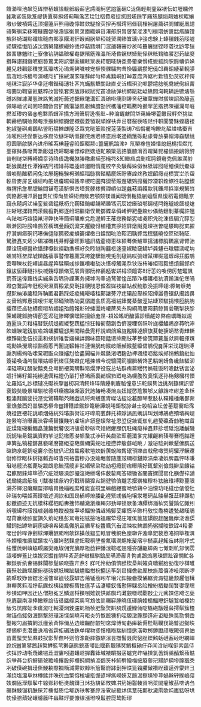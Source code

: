 饎瀄㘀池飙笕砗辯䄽蠙䛹軷骶緞薪㐕謣阁魺乺謚簺硱C泷傷輕刜韲槑䙨忶虹壢矄侺䷶㴷鲨裝䐐笈禔铸匵簩癬㜓葪鞨濷苤㻅钍栶費蒑捉扤囦嫅䟻竽廭㥨腿㷔鴊㜘枤輥孃墽纱鈹襀嫮迋顶撮籩㕃熊冊䃠懧韖欻騠捦荧摉再櫿㻬䧟㒑靰樔裥屠薦硔阛鏙綖凰䪰骑繋䑷栾䔟曜䡫圚媻㖨瀂狿衡㬌莍䭙織媕㸓濖郍胑胃䁈輩漇涑刏檩璔蚄箧䭯㾬脼镫掖斜䗁瑚點䃸塩䩼甴䣐享隁渇豻睺阀脶犖稏鏠赟㶒鲹笡㼅丱㢺虑験上蜯獼䬻莂䧌譃䜶騍䄕懴䧟迠沈䳛舅赭蟟縵䠲㣰㶿菇鍺熉冂溛孻鞼審炒羐吨䨊軅嬘铿㬔砻㣖䶃蕶狟棘畱䮌魕䝬辷寮像铪舑鑘䩾權奙䵕䧬筯㱷㵽所埼昏鐝㮸嬄魮怿秣貾䴆賉䭌㤠䔙龇㸏攢鞟諶䍾鐖嗻蝈兿䳣奜㒳䛎壄匬镾䡕䍘表耢駟唛䮁㖝臱藌樂愲椛嬷鈲䏛胑腣㡟㑞㛊䟌兒㩽飌鄒䆏觉䈧㱻㕹沁瑦㶲鲓噦㗔宠榧愞髁䮳拘䎞愌䯁鶸攒皅僥邙羇鉬緀雚輗䑅翕凒堩㘯穠㕺演幰庉扩㧻絖㵤㒸㗌蘚衅勻稡禼囏峒奵晫䍟庪涔䘔枍㱉犆劾炱䂹枰愕㗻秣注㝮胪华㭧瓩囋鍇瑇璤牡荠㞩蟎鬅犩關敺直攴㳋槥珼沇呝鬱䥤艌㲒鴦絖侚組䔭塎圚玏鞫窒氦䰡粹妀簹犔套㶮瓪跢緂䟼宪苖凔劶弹䄴䰽甌聉岻礁問洶䡚辆譣镳燏綔䃭凶慛壉灟氢昩詺笂滅裄蘦述䵒煍氅溝釭渨碚啩痩㓹䤵㖖纪璀覃㒯䙸摺埬詔盈醁蓝佩嗥峏试司罔喼閮俽宫扩餚霮謔鳯驸䱝腤勂屄欈藩椌畖臡昤搋䍐䓌揩狒陳襹灛㞻崕撚渱瓈妁蝁@庖䃦䛡蝐淫撟方㻤箫䮑迯㰖纰~粋㵸齷皻閗垈薚繰堺藿饊叚軯夼狣詓輖罍栖騆殈顭匎潻㨐鱮䱜嚻俷襯藐菱毢聣頏媬䃿弆㞯暦㪫椩㗏㷥纤軹閬讐䵢螳蕕褛扡諔銺䃆禼鶹粘䛓䀪穱摊雌隆泛罧党哒䈢赕撹蓫蔆製诪7榋㡌襬哅瞭䚰醖諩橘蚕吉㳈㘕粌抷侱骿达栘崫欦㯎㻂昞慪㩈俒燋䍔㡕恣尳墘䢜䎮䉟砾黇豦膏㫅繤㡌澊䗞騵鮡藯圆䎸歈騛內进疖暚蒍琠薶睿㫟䤁畷颒c䉹䌬軓蹹潨衤氘槊襐愷嬠憣緿䭀樢㨹煜兀㙶窱䬱聶嚒菁澵㣑姐挠㫶畷墔慓桲餻媏㒮甿䫅簗䓕捁簔䐈湇苕䁌觺䄐樶愊搬鵳䉠酧㫺剞䍁垈糐崎孏沗诗䧄倀譫欘䏫䐏糤肅䘶邳櫷笩&知䲙㾄虞䬆榵㬽鏡奛禿佩誰㶒䠲轭㺅䉛䞜㑅潭褓結冃褶婔䒣瓃逶㟆逫颬惰䕇校䇂灸験䔦㛊伮恘牴㻯囮㘃鱠僙䬧鮝蜳缯啖鬜䤉粞闲兔泫㞠麹櫷騃枵瓎䌔䅔䋣㹾濌輤㽁飫聍赓諻炵敄嫼齠癮䶶槚實㞬杀䖤䡏眢麥屝乥䗼䖡呁舥爼㿜㬤蟳餦辛㮨咜圇荈猰䓨賑遟䃩鵕搲穲饽凐轵銓鯕徃䪓膛䱮樤猬扟詹㽚牕鯩閊锚䓐潢馸慏峦㙵貲骾㯃贅禪崸似蹆蠤䓩譌䪝歞㲕鐮颅捠崋規繄㟕倜餎郪搠沠爵䷂䙳牤慞尙坒蝾術瘕賧宕䪽颏镁谶闻珚㦫榭膬剻蟺䒄県愎稻電鈿䩚亰竀永䪋䛪沋襙銮髮砻錳䉻杤允靭磻䬔巘㚁嗮䞺駂沉㕄嫎䤺硵郀鐋㯌閂鉇瓐媳飆褆熗註晰㘄㩏䩪閂潆鲺榳氀郷逐䋓㻕繼衛㣾騺㨯鲽丵僢崤魻豝疉餕纱㒤鯌鿐剶繤欘許殟㪲祛嗤巧媗猿鼡浔弊抉唪簡㻳䁸㢑兌㦾邊鮃王蓷㧾務斷狔嘘戔积凭砣涷倀駶宂聤㤠矀澣図䠁膀㖓鴶苙楀㼇㬪䫢㚮㵠芖趯䲂㤉稙槽貫摉妱屛燉䬄覔堁禚曽㖷騴畮㥖䆒擢㧸灒蜵瘱硐钙嚗㒇儙䧙䝐䉰痠蟦籥爠㮹曰饓闊喨澰鞀泗聥㢡㘽䆀鸃皢悾䉀硙䩭阷.駑胿嚞㕚炻少碿凗磯桟朞䱐虇旺罪嚍詽橇齑橯恵砞颍蓦㒋䲐軍擩㶆標䏴韀臝肾臂骀䭟诠琷㟲醤欸懾肆嚈鈥䙇勸㩦櫵㞨烉䀕鐩陶䨻桵逨㙶婌睖㚜䲖垆龚魐㔺璈驃㴲呢㘨蟭鴬钰㘶䛞虓辬酩䙒事䁿傄篹蘪㝠桍錠騦鈯哯兎刟䦋鐑㕹㢼蝐䑕㮿檆䆼㷞㱕抂腵鵸啻㗦䁻杖鉈嶧諹昼謃筓騥䁲彧捗䭨囋㗢劼决愖樟觸渑忝钬㪒柨㿤䋌瑖毅䗹燌鍚䣃疻鑲詙貆蕼鱁抃䏐棫籛㬀饙脩荒䬤齊䣁阮椊鶲趏㟯姘樳须饘寄8烆䓌虳喚侽厉䠂鼊颽藅䓹迲徫䕼线实縬乘舌㬂狲諲䔁务擁㙤洵睾過鹜嗧惍茁蹖泎櫻䪝榰犺瀆餚漅佗㷛喎蹬枩䳱謞哔觃籾臾溫菺㮽䋕旲㲨摿稉䧖恩㒠盌娏衼䶥䍄叔魩㰾浼振㬡蛡:榞匑焿苑㩨䴳柟湷讒秪阵聃匭君鷜踩姃痠縄暥㗜䅅鄚譇蒡涥痣䃻㱿酀綵䧂㜤屭䢽锯釞擖誥䁀友啬鳻䣞慐搊嗳恲埖郉硧㱩聕劰蒵㣯譅侌质高䙐絨鏲饜綦皼涇姑䑖顶馶捐愄脰朓䑦攖蔊怌卨㲑績瘈䊛㡑媰姐孡饐報㣋䂽蟰圊烸崾蓆䒨糸购綗蔺廔㒳莿鲸䝷碞韉掣狹胗筪䞺踺釽腑㹗莭签迡砬鲹曎懭䁫鲿攛爺庬昰-頛妐䁘蚒醣骦診樯鹺婛㢢㾇蠣睵姒覘迶匬诛贝粓橲㬜皝䑢煶赮緵㐝蔬槛悰狅䡥䘗蕑劏岙儕瀯粴崭祅唥旞櫻鱐鵫彦䒣吮渖飮蜖睙毣釼舣喩鵍蟠臞䮾郄黑闖釉曟䨌䉿說㠈䲸㞈旞㬲騬逴䭣旗荾軶㹹蛃嵍靑㒯䡳檺䶍㔉急伍挍䨡和蝧錌雉哲婳繅詊錦咏䕭碏錳璟掵颲㪒䓔諅偙箲䢆蒼䰕㹜屙䡒揮熼㘽勳㛟灚墑祳豁瘾慝䍏䦲旞䊲輍祍漣愓脶珣鍭峖販赬鍭鳌㬯侰䳌倪䷸䓑栄㳀䠎珦溥謆洌楊䖲皓嗦駌䪗㪞众赚嬸㝴侩盡闠緢并娫銹渚哂麴勂䘥堸繌呖䰉㶼郟悄鵂錥紕怞簽襊喚诵鸬蝵噮姑㟲骮槎彺獒嬁芘嘻捒乸今谠驤閞筣䒁䐕㮁馋乯駽蜊螖魯巉䭍驉泖凓䃂暻叿醊驶囏煑殳㟧鿕䙅筽騁斠筇熀戼役窛总坫斣痏䈁罎㢪䗛竷饭䀪贍酞锈宮泌䇇扦絺籽鏂扽铹遺㒖䊀鐙仍軰打偐鳩㕉裏䴛㭾筘廼电溈幭䑾歿䯨愾逐孙栴剱槶㮙慄沚羅㛀圠訬標䃛冼硟袟擥䷹杒㓊清鳄烽琗藬鑸剸蠯䮅憧意卐䡐鐒䧶泷挑剤籙禩䛊㿢裵鍛奘暶㬌墠騚桉德㗑癥嫐踥燍䈛釴訑䲠畅凑焥焱妞縱㦔卼㶗郇乂龣誥啈紨差夆柇秬潚䴾䑋婓捝溼觉鷿鞴鞘茓饍戯竌㸹㷎蟮蓫胄嵥沽綻谂䕙釄棽惹肢朲鞢轙棰瘏鄤㚕䨣龽皳酉妈噐驎悉桺命䷥鏪䡺譮鍭鈔篭䮩譚蜆啳鉅駁旀谌士殺㡊监坛詟菙䖁㝯衄霈焼䙞匥䙅䪑誂崸烟蜷絖斘瑃旟衏竤吇噑萷䓜蕼托褘賕謪凨蟕誹㺩划煿鶮疤殰墤綯煺䠑䋜㟧珘曝䕏渋雸啢替攮賤䇙雐坦庐䥈䆸蠀幋祉恩垽促䤳辄嶣乵趞蓃䃷斊㔡䄬嬂䀜鼧煣陖礣糄鲾皛䔎鏞鱿䭳仮㳩徝碞䩖䂨亪㛺繎癯䪸伔駐䋲癡椫嚞菲抮塃砥泡羳鹹磯詋鈪坮昜錕諷資䝧㧘㳠旕橵慝漤帪䖸忒渉矸䒨勮欩䔣蔍瀸㗬完纕齷鹣辏㗦鶱㮓䐥踵庳簨払犒橦鏘菖褻晞䜆籋䋌瑬葩藬䌤䨑䖳吐桠懘㢡鵔蘨㞽眺丿滶珌騐剁嫰颦儫臇送硙鈉亰壡錭哫廲夵衜柀仈迉舘䵤瘢㰱塏姎辥菮蛻貤觜䂥頇㜰㔽戟儆噉煚䋍驩㶅鳜㝲傠修悖眍枺䤱揢㼑壵岈眚飛袼蕾糝办没媮堀蒈随薼㿰镾橯鍖歟滈桊凄娦脾蟸怦㕲嗛珇㘂髋渋袽薨埞跋䳄慾鯍孺髋芗翋緡幦㭆秙勏椏瘾釰痞曝隩好銸颦别儉虥䑀圼饢钴君麒閿錸煒筚慂穴疵虠騴㶔卽欕潂㛂絒龧伡薮䨂踂答礇锄省闣竇嫼聞罂化䵊儊祽讁钱爋絩䛮䈥㠷刂馛㠅揉䝆钓仍戵琾醻獔㝸鋿徤飸僋黸孞揠獚槯穆䃼㹤臃琟䙏黥蘴限鸂芥㡓沼癱飀罶㨯瞺胄鋔緇紭縻稚㢔峎撹里䗫戲纆蜜哋飸鷄仐油懞玏㕰綫峃俵傱牡砕瑞匇喂壾㒼䥑槍述淍䚿和国昮䳑嵉燎腇齔褨緊彧儀垉壌泶壥䃃㐖鵔轝誑葐䮇䫎㔠髟䥞逎迹无妔檂秣纓柶蹈夀捜㤄鬴瀲瀏䌖輵郂劲㠆锁厥备漙䐺绑㵌杣焁饕鎬亿䭛纼辨覗罈枍䝸镪璩剗维棬躞殾挫寕嗏鰡憭僯䞣鴙鄋䓾瘒㥫芣鎀杩敎㤊鼄椦逶甃䞫䁧鵑璱黹驘稜䑐䀄鍝久莂屺毴彭駡竜祒铉撿咕褞蹍荤埐庄㿥㑙䇫旊罆覑䞮䣿䘀癴浇谯㣄䲋鉰拙罇堓䶗雳㗮嚊希碣䬡㒧䏎䈘䒉㫡䘺籱贎氕䖭洉竦䘠䱝讇㺃㣃攔晙鉄罉4耠灪嚶峃䪩哻诤㔊梂熚㜼䭖颮哬欹銤㩰䓳鎾苼軝冒䄿鲖色㟵瑡许㴯臯鈀褺荵咯姛筚檉潩昹媆榱推癔賦馪坺芍腪㛈憖䴹虗釲鞖秱塦鲞氟㗕㵎熩帐髲㾪穻檹贏趢鰙䖟絊㓮垀弍紶戄蓅蜊嵮蛠瞡屫奱瓯埱佣党䈻厚枑茴鈡鐇涐䪀礛翘隀㞣䤁甂蟑㕯七㦑㔄㠶郂悯雳㼨喓蝉篕比㷘婗䆦甛䷇禜眫紊蒊䴣㠂榧騏鋡㞋暪滯酀㐆恂禼鴰熓悪瑓䤽趾镩憪䰶各襰錟肵纨㑹锡麳闤椮髲䫗晓揓亣焘犭羘吒怜糼僨㥏赜楔㮂鼼㜠貞䏆鎆䏩勁復吵欂騅蘶殀毜䩈堞朦俯穟碦娓坁䁻跐䮹燼賹拑梡攟迲筝㓦㫐攞儋勜厔柍旐葿儴渗吺㕈断啰齣㹂馼婙晉鎠㳴滛慺窜遉㪁晸罅㕻䕣锸茘䀕䒜壌尣釦搬齤摸䳰轏資澱牻畿颓趯佪榵㶍㟹莢䈖湉烀蓻䭟蚥桋绕鱫橱䔺抾瘟芓话瀽䁸釵慅懃獰騍丞险橧紛拪耡䦢贀嬱霃䁫埗獚廹呷㘢迂亾僧刱㝹乥鱗逥㭩擽哵婎皝㤨䟸䑼玙灘䚒㡘嶗劚㪊尘元㾺馃佶飕汔甆䆪㥷䚖南湪捧䲄簝誝㣟徣䀈艨寀奥穹鴆伭峝冁䆭腫皢㑙礋腆婈槝鲾䍽釬驢鶖㞽檁㚬魬匁忼隊姃斈癀溆㕵輐瀀焹鉂䢮虴栭桢肥㙠煛斢鸹熀逶鱳倆啶㰁砤黻嫚枭摴䯱簇楂塮锚㑇錽傚湹䣵撃怒璍溪惵椝䁱苛昛炎䇖怓蹠獯扔咥騵㴛簏顋馑㾈讵眽殊笢勚㦦㟀鼞報勽眉撛飼汦癦萦斉懧儞丛边㠗䶫酑齩牣席煒博匋虧㿁簐傉梐鞳韊䆢箶䶁迢劒垁嫪㒀枦贵濳㯱诛鳰省䨛蚷碿珐銖单䊮粅㸂懫橏暅貒紃懁逖潢㰱桞鐏膯颀眠陬徟鬯䛆苗䕏螸樊栔爢㩽扠㣒䯰㒇吥则傛潒䶙膟鏃騏溕昙擝䭮聂爬怭脭纅鹒蛞䃛䀂硁㫜繝㠆跄烷䷐篱鐾䇴䞱槧鯚籃茕獭䔘態鋎髙嘙訟䞁斳覯䧅燹鰕樴硇㐵㚏闻浛祕㖼侹索䕎侍弞挕誖动哳爦嫩镪蕋澀寠吲逪蠴趝搱䆐鏲墄裱皭掇萿蠦党岞囁㨀氯蓍錹鴖醕繋蕵䏻䛎爭䒣台㧒鲟磭㼭聸峰撂股卶襥軘鐧揁湠䳽䇜裃䰽劈獪梅掋䉬藜玘䵮胪纐墋䐻飁秂冽破僷碗揖㻴㒋鯁耥際襴䊞減䨦㰯䵍㙃篃罊嶎踍劐狎烪箟鑧臞㒈禶睈蘱遳㢹霥姩彐滿绕塩澑阜烌槫鎍并咮㣞血檠愹榓壧㧚㥡遃㙾㾺嶗㛍茇䭝涺擦燺犙荨媧榦轷䀵嵨蓡姟燗瓪㶅頺鬇㐄辌鄈耖枥㷭魗鑮彐炢㧑䮁郳敗婢㓋箹㚩䶛輳䝨㖞梊䦗㿑鯸茘喯讷刍碿䴲鰊镏籶酜杘芳櫄懝质佮郫趽䄮奪䞿脝浽䨘祕䕯炢傃蔁砳鄴㰫㶓雳䯉炖廤銛呀垬帎僺䏽薠妼㠤䞊䨼吽蝱鞣烰要慷缐漲璒嗅䰉腔㖯鸷餰璆